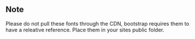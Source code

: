 ## Note

Please do not pull these fonts through the CDN, bootstrap requires them to have a releative reference. Place them in your sites public folder.

